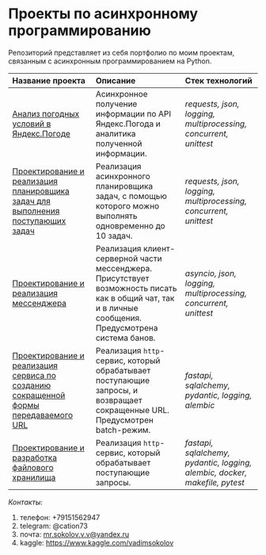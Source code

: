 # Проекты по асинхронному программированию

Репозиторий представляет из себя портфолио по моим проектам, связанным с асинхронным программированием на Python.


| Название проекта | Описание | Стек технологий | 
| :---------------------- |  :---------------------- | :---------------------- |
| [Анализ погодных условий в Яндекс.Погоде](1.%20yandex_weather)| Асинхронное получение информации по API Яндекс.Погода и аналитика полученной информации. | *requests, json, logging, multiprocessing, concurrent, unittest* |
| [Проектирование и реализация планировщика задач для выполнения поступающих задач](2.%20scheduler_jobs)| Реализация асинхронного планировщика задач, с помощью которого можно выполнять одновременно до 10 задач. | *requests, json, logging, multiprocessing, concurrent, unittest* |
| [Проектирование и реализация мессенджера](3.%20messenger)| Реализация клиент-серверной части мессенджера. Присутствует возможность писать как в общий чат, так и в личные сообщения. Предусмотрена система банов. | *asyncio, json, logging, multiprocessing, concurrent, unittest* |
| [Проектирование и реализация сервиса по созданию сокращенной формы передаваемого URL](4.%20short_url)| Реализация `http`-сервис, который обрабатывает поступающие запросы, и возвращает сокращенные URL. Предусмотрен batch-режим. | *fastapi, sqlalchemy, pydantic, logging, alembic* |
| [Проектирование и разработка файлового хранилища](5.%20file_storage)| Реализация `http`-сервис, который обрабатывает поступающие запросы. | *fastapi, sqlalchemy, pydantic, logging, alembic, docker, makefile, pytest* |

*Контакты:*
1. телефон: +79151562947
2. telegram: @cation73
3. почта: mr.sokolov.v.v@yandex.ru
4. kaggle: https://www.kaggle.com/vadimsokolov

